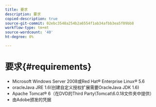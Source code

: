 ```yaml
---
title: 要求
description: 要求
copied-description: true
source-git-commit: 02ebc3548a254b2a6554f1ab34afbb3ea5f09bb8
workflow-type: tm+mt
source-wordcount: '40'
ht-degree: 0%

---
```


# 要求{#requirements}

* Microsoft Windows Server 2008或Red Hat® Enterprise Linux® 5.6
* oracleJava JRE 1.6(创建自定义授权扩展需要OracleJava JDK 1.6)
* Apache Tomcat® 6（在DVD的Third Party\Tomcat\6.0.18文件夹中提供）
* 由Adobe颁发的凭据
